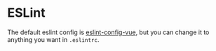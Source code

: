 # ESLint

The default eslint config is [eslint-config-vue](https://github.com/vuejs/eslint-config-vue), but you can change it to anything you want in `.eslintrc`.
